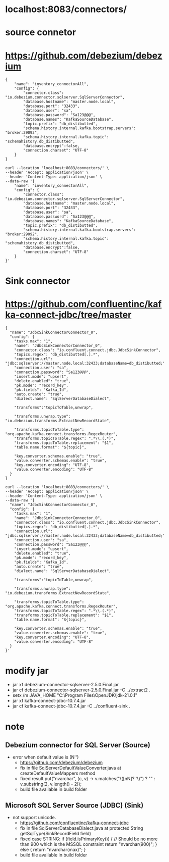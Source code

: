 # localhost:8083/connectors/

# source connetor
# https://github.com/debezium/debezium
```
{
    "name": "inventory_connectorAll",
    "config": {
        "connector.class": "io.debezium.connector.sqlserver.SqlServerConnector", 
        "database.hostname": "master.node.local", 
        "database.port": "32433", 
        "database.user": "sa", 
        "database.password": "Sa123@@@", 
        "database.names": "KafkaSourceDatabase", 
        "topic.prefix": "db_distibutted", 
        "schema.history.internal.kafka.bootstrap.servers": "broker:29092", 
        "schema.history.internal.kafka.topic": "schemahistory.db_distibutted",
        "database.encrypt":false,
        "connection.charset": "UTF-8"
    }
}
```

```
curl --location 'localhost:8083/connectors/' \
--header 'Accept: application/json' \
--header 'Content-Type: application/json' \
--data-raw '{
    "name": "inventory_connectorAll",
    "config": {
        "connector.class": "io.debezium.connector.sqlserver.SqlServerConnector", 
        "database.hostname": "master.node.local", 
        "database.port": "32433", 
        "database.user": "sa", 
        "database.password": "Sa123@@@", 
        "database.names": "KafkaSourceDatabase", 
        "topic.prefix": "db_distibutted", 
        "schema.history.internal.kafka.bootstrap.servers": "broker:29092", 
        "schema.history.internal.kafka.topic": "schemahistory.db_distibutted",
        "database.encrypt":false,
        "connection.charset": "UTF-8"
    }
}'
```

# Sink connector
# https://github.com/confluentinc/kafka-connect-jdbc/tree/master
```
{
  "name": "JdbcSinkConnectorConnector_0",
  "config": {
    "tasks.max": "1",  
    "name": "JdbcSinkConnectorConnector_0",
    "connector.class": "io.confluent.connect.jdbc.JdbcSinkConnector",
    "topics.regex": "db_distibutted[.].*",
    "connection.url": "jdbc:sqlserver://master.node.local:32433;databaseName=db_distibutted;",
    "connection.user": "sa",
    "connection.password": "Sa123@@@",
    "insert.mode": "upsert",
    "delete.enabled": "true",
    "pk.mode": "record_key",
    "pk.fields": "Kafka_Id",
    "auto.create": "true",
    "dialect.name": "SqlServerDatabaseDialect",

    "transforms":"topicToTable,unwrap",

    "transforms.unwrap.type": "io.debezium.transforms.ExtractNewRecordState",

    "transforms.topicToTable.type": "org.apache.kafka.connect.transforms.RegexRouter",
    "transforms.topicToTable.regex": ".*\\.(.*)",
    "transforms.topicToTable.replacement": "$1",
    "table.name.format": "${topic}",
    
    "key.converter.schemas.enable": "true",
    "value.converter.schemas.enable": "true",
    "key.converter.encoding": "UTF-8",
    "value.converter.encoding": "UTF-8"
  }
}
```

```
curl --location 'localhost:8083/connectors/' \
--header 'Accept: application/json' \
--header 'Content-Type: application/json' \
--data-raw '{
  "name": "JdbcSinkConnectorConnector_0",
  "config": {
    "tasks.max": "1",  
    "name": "JdbcSinkConnectorConnector_0",
    "connector.class": "io.confluent.connect.jdbc.JdbcSinkConnector",
    "topics.regex": "db_distibutted[.].*",
    "connection.url": "jdbc:sqlserver://master.node.local:32433;databaseName=db_distibutted;",
    "connection.user": "sa",
    "connection.password": "Sa123@@@",
    "insert.mode": "upsert",
    "delete.enabled": "true",
    "pk.mode": "record_key",
    "pk.fields": "Kafka_Id",
    "auto.create": "true",
    "dialect.name": "SqlServerDatabaseDialect",

    "transforms":"topicToTable,unwrap",

    "transforms.unwrap.type": "io.debezium.transforms.ExtractNewRecordState",

    "transforms.topicToTable.type": "org.apache.kafka.connect.transforms.RegexRouter",
    "transforms.topicToTable.regex": ".*\\.(.*)",
    "transforms.topicToTable.replacement": "$1",
    "table.name.format": "${topic}",
    
    "key.converter.schemas.enable": "true",
    "value.converter.schemas.enable": "true",
    "key.converter.encoding": "UTF-8",
    "value.converter.encoding": "UTF-8"
  }
}'
```

# modify jar
+ jar xf debezium-connector-sqlserver-2.5.0.Final.jar
+ jar cf debezium-connector-sqlserver-2.5.0.Final.jar -C ../extract2 .
+ setx /m JAVA_HOME "C:\Program Files\OpenJDK\jdk-21.0.1"
+ jar xf kafka-connect-jdbc-10.7.4.jar
+ jar cf kafka-connect-jdbc-10.7.4.jar -C ../confluent-sink .

# note

## Debezium connector for SQL Server (Source)
- error when default value is (N'')
  + https://github.com/debezium/debezium
  + fix in file SqlServerDefaultValueConverter.java at  createDefaultValueMappers method 
  + fixed result.put("nvarchar", (c, v) -> v.matches("\\([nN]?''\\)") ? "" : v.substring(2, v.length() - 2));
  + build file available in build folder
## Microsoft SQL Server Source (JDBC) (Sink)
- not support unicode.
  + https://github.com/confluentinc/kafka-connect-jdbc
  + fix in file SqlServerDatabaseDialect.java at protected String getSqlType(SinkRecordField field)
  + fixed case STRING:
          if (field.isPrimaryKey()) {
            // Should be no more than 900 which is the MSSQL constraint
            return "nvarchar(900)";
          } else {
            return "nvarchar(max)";
          }
  + build file available in build folder

